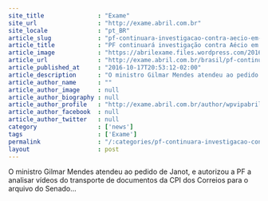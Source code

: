 ```yaml
---
site_title               : "Exame"
site_url                 : "http://exame.abril.com.br"
site_locale              : "pt_BR"
article_slug             : "pf-continuara-investigacao-contra-aecio-em-cpi-dos-correios"
article_title            : "PF continuará investigação contra Aécio em CPI dos Correios"
article_image            : "https://abrilexame.files.wordpress.com/2016/10/size_960_16_9_aecio-neves.jpg?quality=70&strip=all&w=960"
article_url              : "http://exame.abril.com.br/brasil/pf-continuara-investigacao-contra-aecio-em-cpi-dos-correios/"
article_published_at     : "2016-10-17T20:53:12-02:00"
article_description      : "O ministro Gilmar Mendes atendeu ao pedido de Janot, e autorizou a PF a analisar vídeos do transporte de documentos da CPI dos Correios para o arquivo do Senado..."
article_author_name      : ""
article_author_image     : null
article_author_biography : null
article_author_profile   : "http://exame.abril.com.br/author/wpvipabril/"
article_author_facebook  : null
article_author_twitter   : null
category                 : ['news']
tags                     : ['Exame']
permalink                : "/:categories/pf-continuara-investigacao-contra-aecio-em-cpi-dos-correios/"
layout                   : post
---
```


O ministro Gilmar Mendes atendeu ao pedido de Janot, e autorizou a PF a analisar vídeos do transporte de documentos da CPI dos Correios para o arquivo do Senado...
